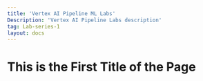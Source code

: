 ```yaml
---
title: 'Vertex AI Pipeline ML Labs'
Description: 'Vertex AI Pipeline Labs description'
tag: Lab-series-1
layout: docs
---
```


# This is the First Title of the Page